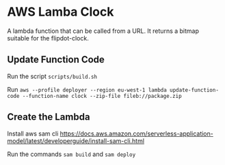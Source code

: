 AWS Lamba Clock
===============

A lambda function that can be called from a URL. It returns a bitmap suitable for the flipdot-clock.


Update Function Code
--------------------

Run the script `scripts/build.sh`

Run `aws --profile deployer --region eu-west-1 lambda update-function-code --function-name clock --zip-file fileb://package.zip`


Create the Lambda
-----------------

Install aws sam cli https://docs.aws.amazon.com/serverless-application-model/latest/developerguide/install-sam-cli.html

Run the commands `sam build` and `sam deploy`
